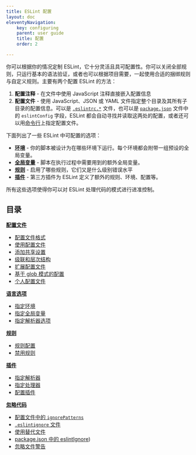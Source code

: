 ```yaml
---
title: ESLint 配置
layout: doc
eleventyNavigation:
    key: configuring
    parent: user guide
    title: 配置
    order: 2

---
```


你可以根据你的情况定制 ESLint，它十分灵活且具可配置性。你可以关闭全部规则，只运行基本的语法验证，或者也可以根据项目需要，一起使用合适的捆绑规则与自定义规则。主要有两个配置 ESLint 的方法：

1. **配置注释** - 在文件中使用 JavaScript 注释直接嵌入配置信息
2. **配置文件** - 使用 JavaScript、JSON 或 YAML 文件指定整个目录及其所有子目录的配置信息。可以是 [`.eslintrc.*`](./configuration-files#配置文件格式) 文件，也可以是 [`package.json`](https://docs.npmjs.com/files/package.json) 文件中的 `eslintConfig` 字段，ESLint 都会自动寻找并读取这两处的配置，或者还可以用[命令行](../command-line-interface)上指定配置文件。

下面列出了一些 ESLint 中可配置的选项：

* [**环境**](./language-options#specifying-environments) - 你的脚本被设计为在哪些环境下运行。每个环境都会附带一组预设的全局变量。
* [**全局变量**](./language-options#specifying-globals) - 脚本在执行过程中需要用到的额外全局变量。
* [**规则**](rules) - 启用了哪些规则，它们又是什么级别错误水平
* [**插件**](plugins) - 第三方插件为 ESLint 定义了额外的规则、环境、配置等。

所有这些选项使得你可以对 ESLint 处理代码的模式进行进准控制。

## 目录

[**配置文件**](configuration-files)

* [配置文件格式](./configuration-files#配置文件格式)
* [使用配置文件](./configuration-files#使用配置文件)
* [添加共享设置](./configuration-files#添加共享设置)
* [级联和层次结构](./configuration-files#级联和层次结构)
* [扩展配置文件](./configuration-files#扩展配置文件)
* [基于 glob 模式的配置](./configuration-files#基于-glob-模式的配置)
* [个人配置文件](./configuration-files#个人配置文件已废弃)

[**语言选项**](language-options)

* [指定环境](./language-options#指定环境)
* [指定全局变量](./language-options#指定全局变量)
* [指定解析器选项](./language-options#指定解析器选项)

[**规则**](rules)

* [规则配置](./rules#规则规则)
* [禁用规则](./rules#禁用规则)

[**插件**](plugins)

* [指定解析器](./plugins#指定解析器)
* [指定处理器](./plugins#指定处理器)
* [配置插件](./plugins#配置插件)

[**忽略代码**](ignoring-code)

* [配置文件中的 `ignorePatterns`](./ignoring-code#配置文件中的-ignorepatterns)
* [`.eslintignore` 文件](./ignoring-code#the-eslintignore-file)
* [使用替代文件](./ignoring-code#使用替代文件)
* [package.json 中的 eslintIgnore](./ignoring-code#packagejson-中的-eslintignore))
* [忽略文件警告](./ignoring-code#忽略文件警告)
